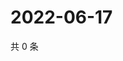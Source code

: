 # 2022-06-17

共 0 条

<!-- BEGIN WEIBO -->
<!-- 最后更新时间 Fri Jun 17 2022 11:23:15 GMT+0800 (China Standard Time) -->

<!-- END WEIBO -->

